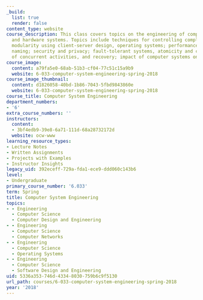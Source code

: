 ```yaml
---
_build:
  list: true
  render: false
content_type: website
course_description: This class covers topics on the engineering of computer software
  and hardware systems. Topics include techniques for controlling complexity; strong
  modularity using client-server design, operating systems; performance, networks;
  naming; security and privacy; fault-tolerant systems, atomicity and coordination
  of concurrent activities, and recovery; impact of computer systems on society.
course_image:
  content: a79fa5e0-68ab-51b3-cf04-77c51c15a9b9
  website: 6-033-computer-system-engineering-spring-2018
course_image_thumbnail:
  content: d1826058-40bd-1b86-7043-5fbd9843860e
  website: 6-033-computer-system-engineering-spring-2018
course_title: Computer System Engineering
department_numbers:
- '6'
extra_course_numbers: ''
instructors:
  content:
  - 3bf4edb9-39e8-6a71-111d-68a28732172d
  website: ocw-www
learning_resource_types:
- Lecture Notes
- Written Assignments
- Projects with Examples
- Instructor Insights
legacy_uid: 392eceff-729a-fda1-ece9-ddd060c143b6
level:
- Undergraduate
primary_course_number: '6.033'
term: Spring
title: Computer System Engineering
topics:
- - Engineering
  - Computer Science
  - Computer Design and Engineering
- - Engineering
  - Computer Science
  - Computer Networks
- - Engineering
  - Computer Science
  - Operating Systems
- - Engineering
  - Computer Science
  - Software Design and Engineering
uid: 5336a353-746d-4334-8030-759b6c9f5130
url_path: courses/6-033-computer-system-engineering-spring-2018
year: '2018'
---
```

